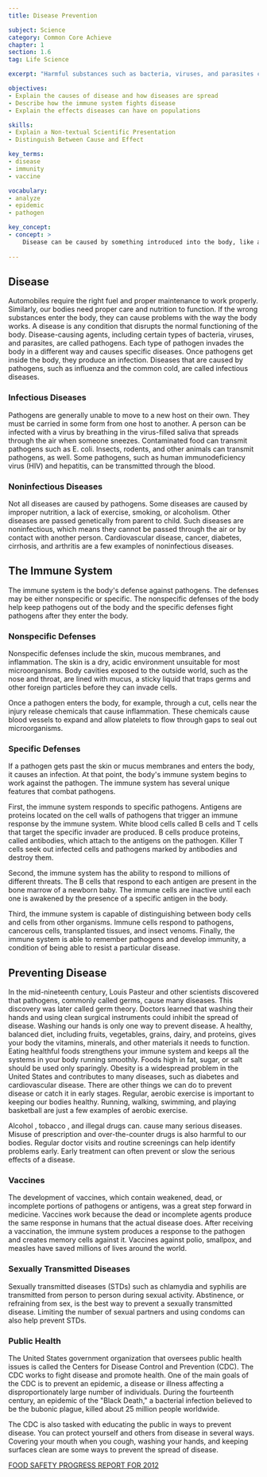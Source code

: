 ```yaml
---
title: Disease Prevention

subject: Science
category: Common Core Achieve
chapter: 1
section: 1.6
tag: Life Science

excerpt: "Harmful substances such as bacteria, viruses, and parasites can cause diseases in the body and disrupt the function of a body system. Learn how the body fights against disease and learn strategies for preventing disease."

objectives:
- Explain the causes of disease and how diseases are spread
- Describe how the immune system fights disease
- Explain the effects diseases can have on populations

skills:
- Explain a Non-textual Scientific Presentation
- Distinguish Between Cause and Effect

key_terms:
- disease
- immunity
- vaccine

vocabulary:
- analyze
- epidemic
- pathogen

key_concept:
- concept: >
    Disease can be caused by something introduced into the body, like a virus, or by improper care of the body. Many diseases can be prevented by taking advantage of advances in medical science and by practicing healthy behaviors.
    
---
```


## Disease

Automobiles require the right fuel and proper maintenance to work properly. Similarly, our bodies need proper care and nutrition to function. If the wrong substances enter the body, they can cause problems with the way the body works. A disease is any condition that disrupts the normal functioning of the body. Disease-causing agents, including certain types of bacteria, viruses, and parasites, are called pathogens. Each type of pathogen invades the body in a different way and causes specific diseases. Once pathogens get inside the body, they produce an infection. Diseases that are caused by pathogens, such as influenza and the common cold, are called infectious diseases.

### Infectious Diseases

Pathogens are generally unable to move to a new host on their own. They must be carried in some form from one host to another. A person can be infected with a virus by breathing in the virus-filled saliva that spreads through the air when someone sneezes. Contaminated food can transmit pathogens such as E. coli. Insects, rodents, and other animals can transmit pathogens, as well. Some pathogens, such as human immunodeficiency virus (HIV) and hepatitis, can be transmitted through the blood.

### Noninfectious Diseases

Not all diseases are caused by pathogens. Some diseases are caused by improper nutrition, a lack of exercise, smoking, or alcoholism. Other diseases are passed genetically from parent to child. Such diseases are noninfectious, which means they cannot be passed through the air or by contact with another person. Cardiovascular disease, cancer, diabetes, cirrhosis, and arthritis are a few examples of noninfectious diseases.

## The Immune System

The immune system is the body's defense against pathogens. The defenses may be either nonspecific or specific. The nonspecific defenses of the body help keep pathogens out of the body and the specific defenses fight pathogens after they enter the body.

### Nonspecific Defenses

Nonspecific defenses include the skin, mucous membranes, and inflammation. The skin is a dry, acidic environment unsuitable for most microorganisms. Body cavities exposed to the outside world, such as the nose and throat, are lined with mucus, a sticky liquid that traps germs and other foreign particles before they can invade cells.

Once a pathogen enters the body, for example, through a cut, cells near the injury release chemicals that cause inflammation. These chemicals cause blood vessels to expand and allow platelets to flow through gaps to seal out microorganisms.

### Specific Defenses

If a pathogen gets past the skin or mucus membranes and enters the body, it causes an infection. At that point, the body's immune system begins to work against the pathogen. The immune system has several unique features that combat pathogens.

First, the immune system responds to specific pathogens. Antigens are proteins located on the cell walls of pathogens that trigger an immune response by the immune system. White blood cells called B cells and T cells that target the specific invader are produced. B cells produce proteins, called antibodies, which attach to the antigens on the pathogen. Killer T cells seek out infected cells and pathogens marked by antibodies and destroy them.

Second, the immune system has the ability to respond to millions of different threats. The B cells that respond to each antigen are present in the bone marrow of a newborn baby. The immune cells are inactive until each one is awakened by the presence of a specific antigen in the body.

Third, the immune system is capable of distinguishing between body cells and cells from other organisms. Immune cells respond to pathogens, cancerous cells, transplanted tissues, and insect venoms. Finally, the immune system is able to remember pathogens and develop immunity, a condition of being able to resist a particular disease.

## Preventing Disease

In the mid-nineteenth century, Louis Pasteur and other scientists discovered that pathogens, commonly called germs, cause many diseases. This discovery was later called germ theory. Doctors learned that washing their hands and using clean surgical instruments could inhibit the spread of disease. Washing our hands is only one way to prevent disease. A healthy, balanced diet, including fruits, vegetables, grains, dairy, and proteins, gives your body the vitamins, minerals, and other materials it needs to function. Eating healthful foods strengthens your immune system and keeps all the systems in your body running smoothly. Foods high in fat, sugar, or salt should be used only sparingly. Obesity is a widespread problem in the United States and contributes to many diseases, such as diabetes and cardiovascular disease. There are other things we can do to prevent disease or catch it in early stages. Regular, aerobic exercise is important to keeping our bodies healthy. Running, walking, swimming, and playing basketball are just a few examples of aerobic exercise.

Alcohol , tobacco , and illegal drugs can. cause many serious diseases. Misuse of prescription and over-the-counter drugs is also harmful to our bodies. Regular doctor visits and routine screenings can help identify problems early. Early treatment can often prevent or slow the serious effects of a disease.

### Vaccines

The development of vaccines, which contain weakened, dead, or incomplete portions of pathogens or antigens, was a great step forward in medicine. Vaccines work because the dead or incomplete agents produce the same response in humans that the actual disease does. After receiving a vaccination, the immune system produces a response to the pathogen and creates memory cells against it. Vaccines against polio, smallpox, and measles have saved millions of lives around the world.

### Sexually Transmitted Diseases

Sexually transmitted diseases (STDs) such as chlamydia and syphilis are transmitted from person to person during sexual activity. Abstinence, or refraining from sex, is the best way to prevent a sexually transmitted disease. Limiting the number of sexual partners and using condoms can also help prevent STDs.

### Public Health

The United States government organization that oversees public health issues is called the Centers for Disease Control and Prevention (CDC). The CDC works to fight disease and promote health. One of the main goals of the CDC is to prevent an epidemic, a disease or illness affecting a disproportionately large number of individuals. During the fourteenth century, an epidemic of the "Black Death," a bacterial infection believed to be the bubonic plague, killed about 25 million people worldwide.

The CDC is also tasked with educating the public in ways to prevent disease. You can protect yourself and others from disease in several ways. Covering your mouth when you cough, washing your hands, and keeping surfaces clean are some ways to prevent the spread of disease.

[FOOD SAFETY PROGRESS REPORT FOR 2012](http://www.cdc.gov/features/dsfoodnet2012/food-safety-progress-report-2012-508c.pdf)
